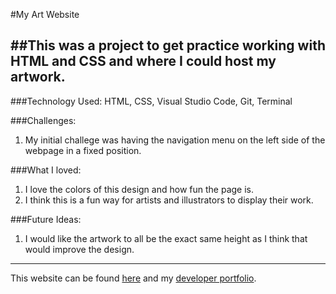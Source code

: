 #My Art Website

##This was a project to get practice working with HTML and CSS and where I could host my artwork.
---
###Technology Used:
HTML, CSS, Visual Studio Code, Git, Terminal


###Challenges:
1. My initial challege was having the navigation menu on the left side of the webpage in a fixed position.

###What I loved:
1. I love the colors of this design and how fun the page is.
2. I think this is a fun way for artists and illustrators to display their work.

###Future Ideas:
1. I would like the artwork to all be the exact same height as I think that would improve the design.

---
This website can be found [here](https://eknovoa.github.io/erinnovoa-designs/doodles.html) and my [developer portfolio](https://erin-novoa-portfolio.w3spaces.com/).

